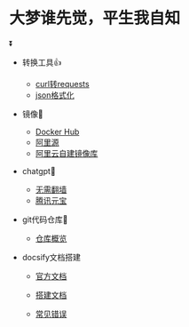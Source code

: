 # 大梦谁先觉，平生我自知

:arrow_double_down:

- 转换工具:+1:
  - [curl转requests](https://spidertools.cn/#/curl2Request)
  - [json格式化](https://www.huatools.com/)
- 镜像:atm:
  - [Docker Hub](https://registry.hub.docker.com/)
  - [阿里源](https://developer.aliyun.com/mirror/?spm=a2c6h.13651104.0.d1002.53ef4763BqsAXz)
  - [阿里云自建镜像库](https://cr.console.aliyun.com/cn-shenzhen/instance/dashboard)
- chatgpt:crystal_ball:
  - [无需翻墙](https://yuanbao.tencent.com/chat/)
  - [腾讯元宝](https://www.perplexity.ai)
- git代码仓库:bow:
  - [仓库概览](https://gitee.com/Feize1995/projects)

- docsify文档搭建

  - [官方文档]([docsify官方文档](https://docsify.js.org/#/more-pages?id=nested-sidebars))

  - [搭建文档](qq.com/s/TPXHaTdfTYKrcpm77gPHyA)

  - [常见错误](static/docsify常见错误.md)



